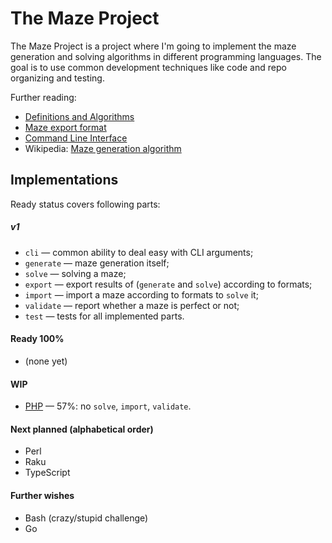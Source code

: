 The Maze Project
================

The Maze Project is a project where I'm going to implement the maze generation
and solving algorithms in different programming languages. The goal is to use
common development techniques like code and repo organizing and testing.

Further reading:

*   [Definitions and Algorithms](./ALGORITHM.md)
*   [Maze export format](./EXPORT.md)
*   [Command Line Interface](./CLI.md)
*   Wikipedia: [Maze generation algorithm](https://en.wikipedia.org/wiki/Maze_generation_algorithm)

## Implementations

Ready status covers following parts:

##### v1

*   `cli` — common ability to deal easy with CLI arguments;
*   `generate` — maze generation itself;
*   `solve` — solving a maze;
*   `export` — export results of (`generate` and `solve`) according to formats;
*   `import` — import a maze according to formats to `solve` it;
*   `validate` — report whether a maze is perfect or not;
*   `test` — tests for all implemented parts.

#### Ready 100%

*   (none yet)

#### WIP

*   [PHP](https://github.com/Vovan-VE/maze-php) — 57%:
    no `solve`, `import`, `validate`.

#### Next planned (alphabetical order)

*   Perl
*   Raku
*   TypeScript

#### Further wishes

*   Bash (crazy/stupid challenge)
*   Go
